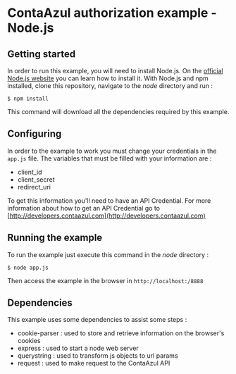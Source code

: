 # ContaAzul authorization example - Node.js

## Getting started

In order to run this example, you will need to install Node.js. On the [official Node.js website](https://nodejs.org/en/) you can learn how to install it.
With Node.js and npm installed, clone this repository, navigate to the _node_ directory and run :

`$ npm install`

This command will download all the dependencies required by this example.

## Configuring

In order to the example to work you must change your credentials in the `app.js` file.
The variables that must be filled with your information are :

 - client_id
 - client_secret
 - redirect_uri

To get this information you'll need to have an API Credential.
For more information about how to get an API Credential go to [http://developers.contaazul.com](http://developers.contaazul.com)

## Running the example

To run the example just execute this command in the _node_ directory :

`$ node app.js`

Then access the example in the browser in `http://localhost:/8888`

## Dependencies

This example uses some dependencies to assist some steps :

  - cookie-parser : used to store and retrieve information on the browser's cookies
  - express : used to start a node web server
  - querystring : used to transform js objects to url params
  - request : used to make request to the ContaAzul API
